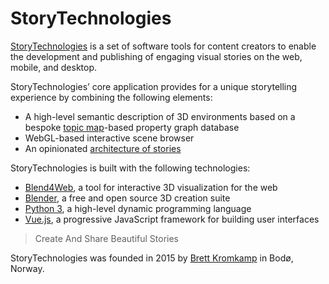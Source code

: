 # StoryTechnologies

[StoryTechnologies](http://www.storytechnologies.com/) is a set of software tools for content creators to enable the development and publishing of engaging visual stories on the web, mobile, and desktop.

StoryTechnologies’ core application provides for a unique storytelling experience by combining the following elements:

* A high-level semantic description of 3D environments based on a bespoke [topic map](https://msdn.microsoft.com/en-us/library/aa480048.aspx)-based property graph database
* WebGL-based interactive scene browser
* An opinionated [architecture of stories](http://www.storytechnologies.com/2016/05/minimum-viable-story/)

StoryTechnologies is built with the following technologies:

* [Blend4Web](https://www.blend4web.com/), a tool for interactive 3D visualization for the web
* [Blender](https://www.blender.org/), a free and open source 3D creation suite
* [Python 3](https://www.python.org/), a high-level dynamic programming language
* [Vue.js](https://vuejs.org/), a progressive JavaScript framework for building user interfaces 

> Create And Share Beautiful Stories

StoryTechnologies was founded in 2015 by [Brett Kromkamp](https://twitter.com/brettkromkamp) in Bodø, Norway.
